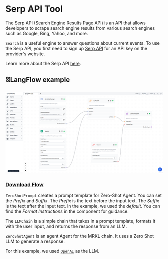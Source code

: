 # Serp API Tool

The Serp API (Search Engine Results Page API) is an API that allows developers to scrape search engine results from various search engines such as Google, Bing, Yahoo, and more.

`Search` is a useful engine to answer questions about current events. To use the Serp API, you first need to sign up [Serp API](https://serpapi.com/) for an API key on the provider's website.

Learn more about the Serp API [here](https://python.langchain.com/en/latest/modules/agents/tools/examples/google_serper.html).

## ⛓️LangFlow example

![Serp API Tool](img/serp-api-tool.png)

 ### <a target="\_blank" href="json_files/SerpAPI_Tool.json" download>Download Flow</a>

`ZeroShotPrompt` creates a prompt template for Zero-Shot Agent. You can set the _Prefix_ and _Suffix_. The _Prefix_ is the text before the input text. The _Suffix_ is the text after the input text. In the example, we used the _default_. You can find the _Format Instructions_ in the component for guidance.

The `LLMChain` is a simple chain that takes in a prompt template, formats it with the user input, and returns the response from an LLM.

`ZeroShotAgent` is an agent Agent for the MRKL chain. It uses a Zero Shot LLM to generate a response.

For this example, we used [`OpenAI`](https://platform.openai.com/) as the LLM.